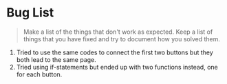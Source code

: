 # Bug List

> Make a list of the things that don't work as expected. Keep a list of things that you have fixed and try to document how you solved them.

1. Tried to use the same codes to connect the first two buttons but they both lead to the same page. 
2. Tried using if-statements but ended up with two functions instead, one for each button.  